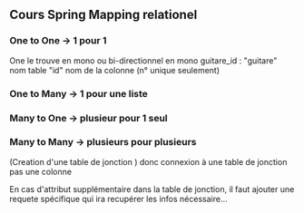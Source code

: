 ## Cours Spring Mapping relationel

### One to One -> 1 pour  1

One le trouve en mono ou bi-directionnel
en mono guitare_id : "guitare" nom table "id" nom de la colonne (n° unique seulement)


### One to Many -> 1 pour une liste

### Many to One -> plusieur pour 1 seul

### Many to Many -> plusieurs pour plusieurs
(Creation d'une table de jonction ) donc connexion à une table de jonction pas une colonne

En cas d'attribut supplémentaire dans la table de jonction, il faut ajouter une requete spécifique qui ira recupérer les infos nécessaire...